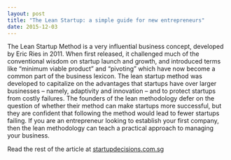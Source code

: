 ```yaml
---
layout: post
title: "The Lean Startup: a simple guide for new entrepreneurs"
date: 2015-12-03
---
```

The Lean Startup Method is a very influential business concept, developed by Eric Ries in 2011. When first released, it challenged much of the conventional wisdom on startup launch and growth, and introduced terms like “minimum viable product” and “pivoting” which have now become a common part of the business lexicon. The lean startup method was developed to capitalize on the advantages that startups have over larger businesses – namely, adaptivity and innovation – and to protect startups from costly failures. The founders of the lean methodology defer on the question of whether their method can make startups more successful, but they are confident that following the method would lead to fewer startups failing. If you are an entrepreneur looking to establish your first company, then the lean methodology can teach a practical approach to managing your business. 

Read the rest of the article at [startupdecisions.com.sg](http://www.startupdecisions.com.sg/blog/lean-startup-simple-guide-new-entrepreneurs/)
